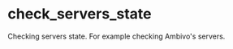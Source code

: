 check_servers_state
===================

Checking servers state. For example checking Ambivo's servers.
